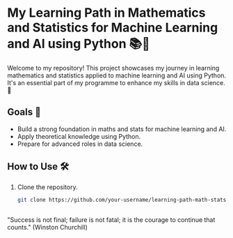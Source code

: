 # My Learning Path in Mathematics and Statistics for Machine Learning and AI using Python 📚🤖

Welcome to my repository! This project showcases my journey in learning mathematics and statistics applied to machine learning and AI using Python. It's an essential part of my programme to enhance my skills in data science. 🚀


## Goals 🎯

- Build a strong foundation in maths and stats for machine learning and AI.
- Apply theoretical knowledge using Python.
- Prepare for advanced roles in data science.

## How to Use 🛠️

1. Clone the repository.
   ```bash
   git clone https://github.com/your-username/learning-path-math-stats-ml-ai.git


## 
 "Success is not final; failure is not fatal; it is the courage to continue that counts." (Winston Churchill)
